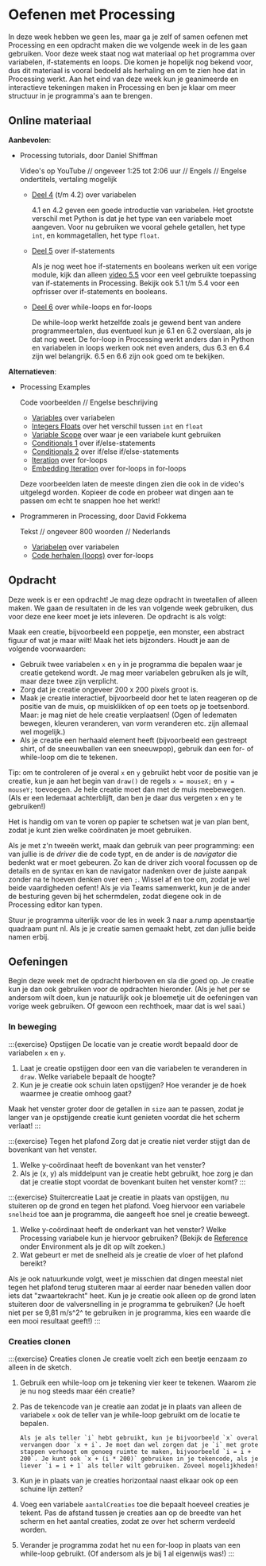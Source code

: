 # Oefenen met Processing

In deze week hebben we geen les, maar ga je zelf of samen oefenen met Processing en een opdracht maken die we volgende week in de les gaan gebruiken. Voor deze week staat nog wat materiaal op het programma over variabelen, if-statements en loops. Die komen je hopelijk nog bekend voor, dus dit materiaal is vooral bedoeld als herhaling en om te zien hoe dat in Processing werkt. Aan het eind van deze week kun je geanimeerde en interactieve tekeningen maken in Processing en ben je klaar om meer structuur in je programma's aan te brengen.

## Online materiaal

**Aanbevolen**:

- Processing tutorials, door Daniel Shiffman

  Video's op YouTube // ongeveer 1:25 tot 2:06 uur // Engels // Engelse ondertitels, vertaling mogelijk

  - [Deel 4](https://www.youtube.com/playlist?list=PLRqwX-V7Uu6aFNOgoIMSbSYOkKNTo89uf) (t/m 4.2) over variabelen

    4.1 en 4.2 geven een goede introductie van variabelen. Het grootste verschil met Python is dat je het type van een variabele moet aangeven. Voor nu gebruiken we vooral gehele getallen, het type `int`, en kommagetallen, het type `float`.

  - [Deel 5](https://www.youtube.com/playlist?list=PLRqwX-V7Uu6YqykuLs00261JCqnL_NNZ_) over if-statements

    Als je nog weet hoe if-statements en booleans werken uit een vorige module, kijk dan alleen [video 5.5](https://www.youtube.com/watch?v=YIKRXl3wH8Y&list=PLRqwX-V7Uu6YqykuLs00261JCqnL_NNZ_&index=5) voor een veel gebruikte toepassing van if-statements in Processing. Bekijk ook 5.1 t/m 5.4 voor een opfrisser over if-statements en booleans.

  - [Deel 6](https://www.youtube.com/playlist?list=PLRqwX-V7Uu6bm-3M4Wntd4yYZGKwiKfrQ) over while-loops en for-loops

    De while-loop werkt hetzelfde zoals je gewend bent van andere programmeertalen, dus eventueel kun je 6.1 en 6.2 overslaan, als je dat nog weet. De for-loop in Processing werkt anders dan in Python en variabelen in loops werken ook net even anders, dus 6.3 en 6.4 zijn wel belangrijk. 6.5 en 6.6 zijn ook goed om te bekijken.

**Alternatieven**:

- Processing Examples

  Code voorbeelden // Engelse beschrijving

  - [Variables](https://processing.org/examples/variables.html) over variabelen
  - [Integers Floats](https://processing.org/examples/integersfloats.html) over het verschil tussen `int` en `float`
  - [Variable Scope](https://processing.org/examples/variablescope.html) over waar je een variabele kunt gebruiken
  - [Conditionals 1](https://processing.org/examples/conditionals1.html) over if/else-statements
  - [Conditionals 2](https://processing.org/examples/conditionals2.html) over if/else if/else-statements
  - [Iteration](https://processing.org/examples/iteration.html) over for-loops
  - [Embedding Iteration](https://processing.org/examples/embeddediteration.html) over for-loops in for-loops

  Deze voorbeelden laten de meeste dingen zien die ook in de video's uitgelegd worden. Kopieer de code en probeer wat dingen aan te passen om echt te snappen hoe het werkt!

- Programmeren in Processing, door David Fokkema

  Tekst // ongeveer 800 woorden // Nederlands

  - [Variabelen](https://davidfokkema.github.io/project-programmeren/variabelen.html) over variabelen
  - [Code herhalen (loops)](https://davidfokkema.github.io/project-programmeren/loops.html) over for-loops

## Opdracht

Deze week is er een opdracht! Je mag deze opdracht in tweetallen of alleen maken. We gaan de resultaten in de les van volgende week gebruiken, dus voor deze ene keer moet je iets inleveren. De opdracht is als volgt:

Maak een creatie, bijvoorbeeld een poppetje, een monster, een abstract figuur of wat je maar wilt! Maak het iets bijzonders. Houdt je aan de volgende voorwaarden: 

- Gebruik twee variabelen `x` en `y` in je programma die bepalen waar je creatie getekend wordt. Je mag meer variabelen gebruiken als je wilt, maar deze twee zijn verplicht.
- Zorg dat je creatie ongeveer 200 x 200 pixels groot is.
- Maak je creatie interactief, bijvoorbeeld door het te laten reageren op de positie van de muis, op muisklikken of op een toets op je toetsenbord. Maar: je mag niet de hele creatie verplaatsen! (Ogen of ledematen bewegen, kleuren veranderen, van vorm veranderen etc. zijn allemaal wel mogelijk.)
- Als je creatie een herhaald element heeft (bijvoorbeeld een gestreept shirt, of de sneeuwballen van een sneeuwpop), gebruik dan een for- of while-loop om die te tekenen.

Tip: om te controleren of je overal `x` en `y` gebruikt hebt voor de positie van je creatie, kun je aan het begin van `draw()` de regels `x = mouseX;` en `y = mouseY;` toevoegen. Je hele creatie moet dan met de muis meebewegen. (Als er een ledemaat achterblijft, dan ben je daar dus vergeten `x` en `y` te gebruiken!)

Het is handig om van te voren op papier te schetsen wat je van plan bent, zodat je kunt zien welke coördinaten je moet gebruiken. 

Als je met z'n tweeën werkt, maak dan gebruik van peer programming: een van jullie is de *driver* die de code typt, en de ander is de *navigator* die bedenkt wat er moet gebeuren. Zo kan de driver zich vooral focussen op de details en de syntax en kan de navigator nadenken over de juiste aanpak zonder na te hoeven denken over een `;`. Wissel af en toe om, zodat je wel beide vaardigheden oefent! Als je via Teams samenwerkt, kun je de ander de besturing geven bij het schermdelen, zodat diegene ook in de Processing editor kan typen.

Stuur je programma uiterlijk voor de les in week 3 naar a.rump apenstaartje quadraam punt nl. Als je je creatie samen gemaakt hebt, zet dan jullie beide namen erbij.

## Oefeningen

Begin deze week met de opdracht hierboven en sla die goed op. Je creatie kun je dan ook gebruiken voor de opdrachten hieronder. (Als je het per se andersom wilt doen, kun je natuurlijk ook je bloemetje uit de oefeningen van vorige week gebruiken. Of gewoon een rechthoek, maar dat is wel saai.)

### In beweging

:::{exercise} Opstijgen
De locatie van je creatie wordt bepaald door de variabelen `x` en `y`. 

1. Laat je creatie opstijgen door een van die variabelen te veranderen in `draw`. Welke variabele bepaalt de hoogte?
2. Kun je je creatie ook schuin laten opstijgen? Hoe verander je de hoek waarmee je creatie omhoog gaat?

Maak het venster groter door de getallen in `size` aan te passen, zodat je langer van je opstijgende creatie kunt genieten voordat die het scherm verlaat!
:::

:::{exercise} Tegen het plafond
Zorg dat je creatie niet verder stijgt dan de bovenkant van het venster.

1. Welke y-coördinaat heeft de bovenkant van het venster?
2. Als je (x, y) als middelpunt van je creatie hebt gebruikt, hoe zorg je dan dat je creatie stopt voordat de bovenkant buiten het venster komt?
:::

:::{exercise} Stuitercreatie
Laat je creatie in plaats van opstijgen, nu stuiteren op de grond en tegen het plafond. Voeg hiervoor een variabele `snelheid` toe aan je programma, die aangeeft hoe snel je creatie beweegt.

1. Welke y-coördinaat heeft de onderkant van het venster? Welke Processing variabele kun je hiervoor gebruiken? (Bekijk de [Reference](https://processing.org/reference/#environment) onder Environment als je dit op wilt zoeken.)
2. Wat gebeurt er met de snelheid als je creatie de vloer of het plafond bereikt?

Als je ook natuurkunde volgt, weet je misschien dat dingen meestal niet tegen het plafond terug stuiteren maar al eerder naar beneden vallen door iets dat "zwaartekracht" heet. Kun je je creatie ook alleen op de grond laten stuiteren door de valversnelling in je programma te gebruiken? (Je hoeft niet per se 9,81 m/s^2^ te gebruiken in je programma, kies een waarde die een mooi resultaat geeft!)
:::

### Creaties clonen

:::{exercise} Creaties clonen
Je creatie voelt zich een beetje eenzaam zo alleen in de sketch. 

1. Gebruik een while-loop om je tekening vier keer te tekenen. Waarom zie je nu nog steeds maar één creatie?

2. Pas de tekencode van je creatie aan zodat je in plaats van alleen de variabele `x`  ook de teller van je while-loop gebruikt om de locatie te bepalen.

   ```{toggle}
   Als je als teller `i` hebt gebruikt, kun je bijvoorbeeld `x` overal vervangen door `x + i`. Je moet dan wel zorgen dat je `i` met grote stappen verhoogt om genoeg ruimte te maken, bijvoorbeeld `i = i + 200`. Je kunt ook `x + (i * 200)` gebruiken in je tekencode, als je liever `i = i + 1` als teller wilt gebruiken. Zoveel mogelijkheden!
   ```

3. Kun je in plaats van je creaties horizontaal naast elkaar ook op een schuine lijn zetten?

4. Voeg een variabele `aantalCreaties` toe die bepaalt hoeveel creaties je tekent. Pas de afstand tussen je creaties aan op de breedte van het scherm en het aantal creaties, zodat ze over het scherm verdeeld worden.

5. Verander je programma zodat het nu een for-loop in plaats van een while-loop gebruikt. (Of andersom als je bij 1 al eigenwijs was!)
:::
